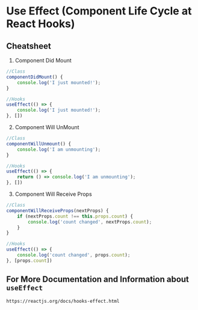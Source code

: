 # Use Effect (Component Life Cycle at React Hooks)

## Cheatsheet

1. Component Did Mount

```javascript
//Class
componentDidMount() {
    console.log('I just mounted!');
}

//Hooks
useEffect(() => {
    console.log('I just mounted!');
}, [])

```

2. Component Will UnMount

```javascript
//Class
componentWillUnmount() {
    console.log('I am unmounting');
}

//Hooks
useEffect(() => {
    return () => console.log('I am unmounting');
}, [])

```

3. Component Will Receive Props

```javascript
//Class
componentWillReceiveProps(nextProps) {
    if (nextProps.count !== this.props.count) {
        console.log('count changed', nextProps.count);
    }
}

//Hooks
useEffect(() => {
    console.log('count changed', props.count);
}, [props.count])

```

## For More Documentation and Information about `useEffect`

`https://reactjs.org/docs/hooks-effect.html`
